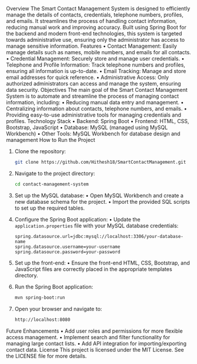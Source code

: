 Overview
The Smart Contact Management System is designed to efficiently manage the details of contacts, credentials, telephone numbers, profiles, and emails. It streamlines the process of handling contact information, reducing manual work and improving accuracy. Built using Spring Boot for the backend and modern front-end technologies, this system is targeted towards administrative use, ensuring only the administrator has access to manage sensitive information.
Features
• Contact Management: Easily manage details such as names, mobile numbers, and emails for all contacts.
• Credential Management: Securely store and manage user credentials.
• Telephone and Profile Information: Track telephone numbers and profiles, ensuring all information is up-to-date.
• Email Tracking: Manage and store email addresses for quick reference.
• Administrative Access: Only authorized administrators can access and manage the system, ensuring data security.
Objectives
The main goal of the Smart Contact Management System is to automate and streamline the process of managing contact information, including:
• Reducing manual data entry and management.
• Centralizing information about contacts, telephone numbers, and emails.
• Providing easy-to-use administrative tools for managing credentials and profiles.
Technology Stack
• Backend: Spring Boot
• Frontend: HTML, CSS, Bootstrap, JavaScript
• Database: MySQL (managed using MySQL Workbench)
• Other Tools: MySQL Workbench for database design and management
How to Run the Project
1. Clone the repository:
   ```bash
   git clone https://github.com/Hithesh18/SmartContactManagement.git
   ```

2. Navigate to the project directory:
   ```bash
   cd contact-management-system
   ```

3. Set up the MySQL database:
   • Open MySQL Workbench and create a new database schema for the project.
   • Import the provided SQL scripts to set up the required tables.

4. Configure the Spring Boot application:
   • Update the `application.properties` file with your MySQL database credentials:
     ```properties
     spring.datasource.url=jdbc:mysql://localhost:3306/your-database-name
     spring.datasource.username=your-username
     spring.datasource.password=your-password
     ```

5. Set up the front-end:
   • Ensure the front-end HTML, CSS, Bootstrap, and JavaScript files are correctly placed in the appropriate templates directory.

6. Run the Spring Boot application:
   ```bash
   mvn spring-boot:run
   ```

7. Open your browser and navigate to:
   ```bash
   http://localhost:8080
   ```
Future Enhancements
• Add user roles and permissions for more flexible access management.
• Implement search and filter functionality for managing large contact lists.
• Add API integration for importing/exporting contact data.
License
This project is licensed under the MIT License. See the LICENSE file for more details.
